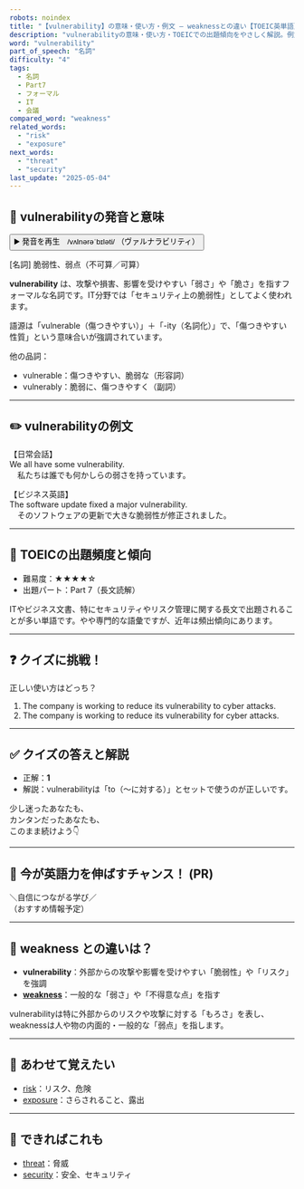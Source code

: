 ```yaml
---
robots: noindex
title: "【vulnerability】の意味・使い方・例文 ― weaknessとの違い【TOEIC英単語】"
description: "vulnerabilityの意味・使い方・TOEICでの出題傾向をやさしく解説。例文・クイズ付きでweaknessとの違いもわかりやすく学べます。"
word: "vulnerability"
part_of_speech: "名詞"
difficulty: "4"
tags:
  - 名詞
  - Part7
  - フォーマル
  - IT
  - 会議
compared_word: "weakness"
related_words:
  - "risk"
  - "exposure"
next_words:
  - "threat"
  - "security"
last_update: "2025-05-04"
---
```


## 🔰 vulnerabilityの発音と意味

<button class="play-audio" onclick="playTTS('vulnerability')">
  <span class="play-audio-main">
    ▶️ 発音を再生　/vʌlnərəˈbɪləti/
  </span>
  <span class="play-audio-sub">
    （ヴァルナラビリティ）
  </span>
</button>

[名詞] 脆弱性、弱点（不可算／可算）

**vulnerability** は、攻撃や損害、影響を受けやすい「弱さ」や「脆さ」を指すフォーマルな名詞です。IT分野では「セキュリティ上の脆弱性」としてよく使われます。

語源は「vulnerable（傷つきやすい）」＋「-ity（名詞化）」で、「傷つきやすい性質」という意味合いが強調されています。

他の品詞：  
- vulnerable：傷つきやすい、脆弱な（形容詞）
- vulnerably：脆弱に、傷つきやすく（副詞）

---

## ✏️ vulnerabilityの例文

【日常会話】  
We all have some vulnerability.  
　私たちは誰でも何かしらの弱さを持っています。

【ビジネス英語】  
The software update fixed a major vulnerability.  
　そのソフトウェアの更新で大きな脆弱性が修正されました。

---

## 🎯 TOEICの出題頻度と傾向

- 難易度：★★★★☆
- 出題パート：Part 7（長文読解）

ITやビジネス文書、特にセキュリティやリスク管理に関する長文で出題されることが多い単語です。やや専門的な語彙ですが、近年は頻出傾向にあります。

---

## ❓ クイズに挑戦！

正しい使い方はどっち？

1. The company is working to reduce its vulnerability to cyber attacks.  
2. The company is working to reduce its vulnerability for cyber attacks.

---

## ✅ クイズの答えと解説

- 正解：**1**
- 解説：vulnerabilityは「to（～に対する）」とセットで使うのが正しいです。

少し迷ったあなたも、  
カンタンだったあなたも、  
このまま続けよう👇️

---

## 🚀 今が英語力を伸ばすチャンス！ (PR)

<div class="info-center">
＼自信につながる学び／<br>  
（おすすめ情報予定）
</div>

---

## 🤔  weakness との違いは？

- **vulnerability**：外部からの攻撃や影響を受けやすい「脆弱性」や「リスク」を強調
- **[weakness](/word/weakness)**：一般的な「弱さ」や「不得意な点」を指す

vulnerabilityは特に外部からのリスクや攻撃に対する「もろさ」を表し、weaknessは人や物の内面的・一般的な「弱点」を指します。

---

## 🧩 あわせて覚えたい

- [risk](/word/risk)：リスク、危険
- [exposure](/word/exposure)：さらされること、露出

---

## 📖 できればこれも

- [threat](/word/threat)：脅威
- [security](/word/security)：安全、セキュリティ

<!-- cvid: aid00_bid18 -->
